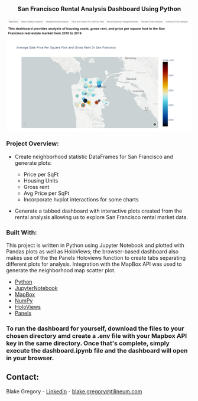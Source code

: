 <h3 align="center">San Francisco Rental Analysis Dashboard Using Python</h3>
<p align="center">
  <a href="https://github.com/bgregory0913/Python_Rental_Analysis">
    <img src="DashboardImage.PNG" alt="Dashboard" align="center">
  </a>
</p>

### Project Overview:
* Create neighborhood statistic DataFrames for San Francisco and generate plots:
    * Price per SqFt
    * Housing Units
    * Gross rent
    * Avg Price per SqFt
    * Incorporate hvplot interactions for some charts

* Generate a tabbed dashboard with interactive plots created from the rental analysis allowing us to explore San Francisco rental market data.

### Built With:
This project is written in Python using Jupyter Notebook and plotted with Pandas plots as well as HoloViews; the browser-based dashboard also makes use of the the Panels Holoviews function to create tabs separating different plots for analysis. Integration with the MapBox API was used to generate the neighborhood map scatter plot.

* [Python](https://www.python.org/)
* [JupyterNotebook](https://jupyter.org/)
* [MapBox](https://www.mapbox.com/)
* [NumPy](https://numpy.org/)
* [HoloViews](http://holoviews.org/)
* [Panels](https://panel.holoviz.org/reference/panes/HoloViews.html)

### To run the dashboard for yourself, download the files to your chosen directory amd create a .env file with your Mapbox API key in the same directory. Once that's complete, simply execute the dashboard.ipynb file and the dashboard will open in your browser.


## Contact:
Blake Gregory - [LinkedIn](www.linkedin.com/in/blake-greg) - blake.gregory@tilineum.com
